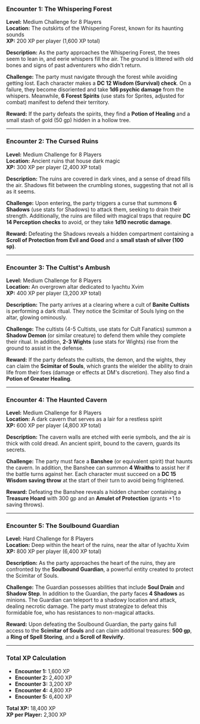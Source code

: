 
### Encounter 1: The Whispering Forest
**Level:** Medium Challenge for 8 Players  
**Location:** The outskirts of the Whispering Forest, known for its haunting sounds  
**XP:** 200 XP per player (1,600 XP total)

**Description:** As the party approaches the Whispering Forest, the trees seem to lean in, and eerie whispers fill the air. The ground is littered with old bones and signs of past adventurers who didn't return.

**Challenge:** The party must navigate through the forest while avoiding getting lost. Each character makes a **DC 12 Wisdom (Survival) check**. On a failure, they become disoriented and take **1d6 psychic damage** from the whispers. Meanwhile, **6 Forest Spirits** (use stats for Sprites, adjusted for combat) manifest to defend their territory.

**Reward:** If the party defeats the spirits, they find a **Potion of Healing** and a small stash of gold (50 gp) hidden in a hollow tree.

---

### Encounter 2: The Cursed Ruins
**Level:** Medium Challenge for 8 Players  
**Location:** Ancient ruins that house dark magic  
**XP:** 300 XP per player (2,400 XP total)

**Description:** The ruins are covered in dark vines, and a sense of dread fills the air. Shadows flit between the crumbling stones, suggesting that not all is as it seems.

**Challenge:** Upon entering, the party triggers a curse that summons **6 Shadows** (use stats for Shadows) to attack them, seeking to drain their strength. Additionally, the ruins are filled with magical traps that require **DC 14 Perception checks** to avoid, or they take **1d10 necrotic damage**.

**Reward:** Defeating the Shadows reveals a hidden compartment containing a **Scroll of Protection from Evil and Good** and a **small stash of silver (100 sp)**.

---

### Encounter 3: The Cultist's Ambush
**Level:** Medium Challenge for 8 Players  
**Location:** An overgrown altar dedicated to Iyachtu Xvim  
**XP:** 400 XP per player (3,200 XP total)

**Description:** The party arrives at a clearing where a cult of **Banite Cultists** is performing a dark ritual. They notice the Scimitar of Souls lying on the altar, glowing ominously.

**Challenge:** The cultists (4-5 Cultists, use stats for Cult Fanatics) summon a **Shadow Demon** (or similar creature) to defend them while they complete their ritual. In addition, **2-3 Wights** (use stats for Wights) rise from the ground to assist in the defense.

**Reward:** If the party defeats the cultists, the demon, and the wights, they can claim the **Scimitar of Souls**, which grants the wielder the ability to drain life from their foes (damage or effects at DM's discretion). They also find a **Potion of Greater Healing**.

---

### Encounter 4: The Haunted Cavern
**Level:** Medium Challenge for 8 Players  
**Location:** A dark cavern that serves as a lair for a restless spirit  
**XP:** 600 XP per player (4,800 XP total)

**Description:** The cavern walls are etched with eerie symbols, and the air is thick with cold dread. An ancient spirit, bound to the cavern, guards its secrets.

**Challenge:** The party must face a **Banshee** (or equivalent spirit) that haunts the cavern. In addition, the Banshee can summon **4 Wraiths** to assist her if the battle turns against her. Each character must succeed on a **DC 15 Wisdom saving throw** at the start of their turn to avoid being frightened.

**Reward:** Defeating the Banshee reveals a hidden chamber containing a **Treasure Hoard** with 300 gp and an **Amulet of Protection** (grants +1 to saving throws).

---

### Encounter 5: The Soulbound Guardian
**Level:** Hard Challenge for 8 Players  
**Location:** Deep within the heart of the ruins, near the altar of Iyachtu Xvim  
**XP:** 800 XP per player (6,400 XP total)

**Description:** As the party approaches the heart of the ruins, they are confronted by the **Soulbound Guardian**, a powerful entity created to protect the Scimitar of Souls.

**Challenge:** The Guardian possesses abilities that include **Soul Drain** and **Shadow Step**. In addition to the Guardian, the party faces **4 Shadows** as minions. The Guardian can teleport to a shadowy location and attack, dealing necrotic damage. The party must strategize to defeat this formidable foe, who has resistances to non-magical attacks.

**Reward:** Upon defeating the Soulbound Guardian, the party gains full access to the **Scimitar of Souls** and can claim additional treasures: **500 gp**, a **Ring of Spell Storing**, and a **Scroll of Revivify**.

---

### Total XP Calculation
- **Encounter 1:** 1,600 XP
- **Encounter 2:** 2,400 XP
- **Encounter 3:** 3,200 XP
- **Encounter 4:** 4,800 XP
- **Encounter 5:** 6,400 XP

**Total XP:** 18,400 XP  
**XP per Player:** 2,300 XP 
<!--stackedit_data:
eyJoaXN0b3J5IjpbLTE5MTM4NTU4MDFdfQ==
-->